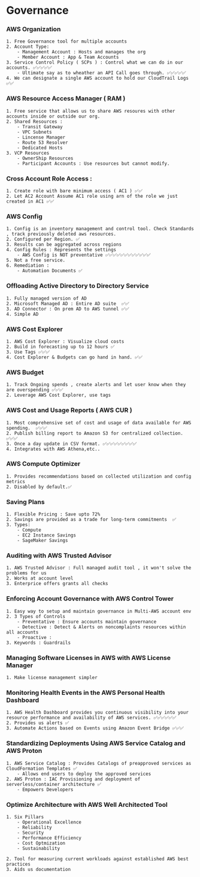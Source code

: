 # Governance

### AWS Organization 

    1. Free Governance tool for multiple accounts
    2. Account Type:
        - Management Account : Hosts and manages the org
        - Member Account : App & Team Accounts
    3. Service Control Policy ( SCPs ) : Control what we can do in our accounts. ✅✅✅✅✅
        - Ultimate say as to wheather an API Call goes through. ✅✅✅✅✅
    4. We can designate a single AWS account to hold our CloudTrail Logs ✅✅

### AWS Resource Access Manager ( RAM )

    1. Free service that allows us to share AWS resoures with other accounts inside or outside our org.
    2. Shared Resources :
        - Transit Gateway
        - VPC Subnets
        - Lincense Manager
        - Route 53 Resolver
        - Dedicated Hosts
    3. VCP Resources
        - OwnerShip Resources 
        - Participant Accounts : Use resources but cannot modify.

### Cross Account Role Access :
    
    1. Create role with bare minimum access ( AC1 ) ✅✅
    2. Let AC2 Account Assume AC1 role using arn of the role we just created in AC1 ✅✅
 
### AWS Config

    1. Config is an inventory management and control tool. Check Standards , track previously deleted aws resources.
    2. Configured per Region. ✅
    3. Results can be aggregated across regions
    4. Config Rules : Represents the settings
        - AWS Config is NOT preventative ✅✅✅✅✅✅✅✅✅✅✅✅
    5. Not a free service.
    6. Remediation : 
        - Automation Documents ✅

### Offloading Active Directory to Directory Service 

    1. Fully managed version of AD
    2. Microsoft Managed AD : Entire AD suite  ✅✅
    3. AD Connector : On prem AD to AWS tunnel ✅✅
    4. Simple AD 

### AWS Cost Explorer

    1. AWS Cost Explorer : Visualize cloud costs
    2. Build in forecasting up to 12 hours ✅
    3. Use Tags ✅✅✅
    4. Cost Explorer & Budgets can go hand in hand. ✅✅

### AWS Budget

    1. Track Ongoing spends , create alerts and let user know when they are overspending ✅✅✅
    2. Leverage AWS Cost Explorer, use tags

### AWS Cost and Usage Reports ( AWS CUR )

    1. Most comprehensive set of cost and usage of data available for AWS spending.  ✅✅✅
    2. Publish billing report to Amazon S3 for centralized collection. ✅✅✅
    3. Once a day update in CSV format. ✅✅✅✅✅✅✅✅✅
    4. Integrates with AWS Athena,etc..

### AWS Compute Optimizer

    1. Provides recommendations based on collected utilization and config metrics
    2. Disabled by default.✅

### Saving Plans

    1. Flexible Pricing : Save upto 72%
    2. Savings are provided as a trade for long-term commitments  ✅
    3. Types:
        - Compute
        - EC2 Instance Savings
        - SageMaker Savings

### Auditing with AWS Trusted Advisor

    1. AWS Trusted Advisor : Full managed audit tool , it won't solve the problems for us
    2. Works at account level
    3. Enterprice offers grants all checks

### Enforcing Account Governance with AWS Control Tower

    1. Easy way to setup and maintain governance in Multi-AWS account env
    2. 3 Types of Controls
        - Preventative : Ensure accounts maintain governance 
        - Detective : Detect & Alerts on noncomplaints resources within all accounts
        - Proactive : 
    3. Keywords : Guardrails

### Managing Software Licenses in AWS with AWS License Manager

    1. Make license management simpler

### Monitoring Health Events in the AWS Personal Health Dashboard

    1. AWS Health Dashboard provides you continuous visibility into your resource performance and availability of AWS services. ✅✅✅✅✅✅
    2. Provides us alerts ✅
    3. Automate Actions based on Events using Amazon Event Bridge ✅✅✅

### Standardizing Deployments Using AWS Service Catalog and AWS Proton

    1. AWS Service Catalog : Provides Catalogs of preapproved services as CloudFormation Templates ✅
        - Allows end users to deploy the approved services
    2. AWS Proton : IAC Provisioning and deployment of serverless/container architecture ✅
        - Empowers Developers

### Optimize Architecture with AWS Well Architected Tool

    1. Six Pillars 
        - Operational Excellence
        - Reliability
        - Security
        - Performance Efficiency
        - Cost Optmization
        - Sustainability

    2. Tool for measuring current workloads against established AWS best practices
    3. Aids us documentation